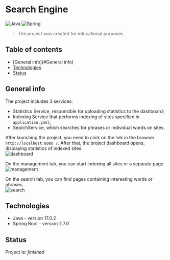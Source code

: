 # Search Engine
![Java](https://img.shields.io/badge/-Java-0a0a0a?style=for-the-badge&logo=Java) ![Spring](https://img.shields.io/badge/-Spring-0a0a0a?style=for-the-badge&logo=Spring)
<br/>

>The project was created for educational purposes

## Table of contents
* [General info](#General info)
* [Technologies](#Technologies)
* [Status](#status)

## General info
The project includes 3 services:
* Statistics Service, responsible for uploading statistics to the dashboard;
* Indexing Service that performs indexing of sites specified in `application.yaml`;
* SearchService, which searches for phrases or individual words on sites.

After launching the project, you need to click on the link in the browser `http://localhost:8080 /`. After that, the project dashboard opens, displaying statistics of indexed sites.
<br/>
![dashboard](https://gitlab.skillbox.ru/andrei_sheveliov/java_basics/-/blob/master/SearchEngine/src/main/resources/static/assets/img/readme/dashboard.png)
<br/>

On the management tab, you can start indexing all sites or a separate page.
<br/>
![management](https://gitlab.skillbox.ru/andrei_sheveliov/java_basics/-/blob/master/SearchEngine/src/main/resources/static/assets/img/readme/management.png)
<br/>

On the search tab, you can find pages containing interesting words or phrases.
<br/>
![search](https://gitlab.skillbox.ru/andrei_sheveliov/java_basics/-/blob/master/SearchEngine/src/main/resources/static/assets/img/readme/search.png)
<br/>

## Technologies
* Java - version 17.0.2
* Spring Boot - version 2.7.0

## Status
Project is: _finished_